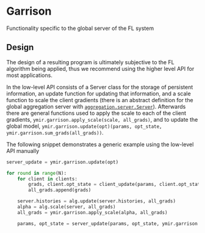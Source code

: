 # Garrison
Functionality specific to the global server of the FL system

## Design
The design of a resulting program is ultimately subjective to the FL algorithm being applied,
thus we recommend using the higher level API for most applications.

In the low-level API consists of a Server class for the storage of persistent information,
an update function for updating that information, and a scale function to scale the client gradients
(there is an abstract definition for the global aggregation server with [`aggregation.server.Server`](aggregation/server.py)).
Afterwards there are general functions used to apply the scale to each of the client gradients, `ymir.garrison.apply_scale(scale, all_grads)`, and to
update the global model, `ymir.garrison.update(opt)(params, opt_state, ymir.garrison.sum_grads(all_grads))`.

The following snippet demonstrates a generic example using the low-level API manually
~~~python
server_update = ymir.garrison.update(opt)

for round in range(N):
    for client in clients:
        grads, client.opt_state = client_update(params, client.opt_state, *next(client.data))
        all_grads.append(grads)

    server.histories = alg.update(server.histories, all_grads)
    alpha = alg.scale(server, all_grads)
    all_grads = ymir.garrison.apply_scale(alpha, all_grads)

    params, opt_state = server_update(params, opt_state, ymir.garrison.sum_grads(all_grads))
~~~
